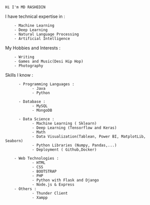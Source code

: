     Hi I'm MD RASHEDIN


    
I have technical expertise in :

        - Machine Learning
        - Deep Learning
        - Natural Language Processing
        - Artificial Intelligence

My Hobbies and Interests :

        - Writing
        - Games and Music(Desi Hip Hop)
        - Photography

Skills I know :


          - Programming Languages :
                - Java
                - Python
                
          - Database :
                - MySQL
                - MongoDB
                
          - Data Science :
                - Machine Learning ( Sklearn)
                - Deep Learning (Tensorflow and Keras)
                - Math
                - Data Visualization(Tablean, Power BI, MatplotLib, Seaborn)
                - Python Libraries (Numpy, Pandas,...)
                - Deployment ( Github,Docker)
                
        - Web Technologies :
                - HTML
                - CSS
                - BOOTSTRAP
                - PHP
                - Python with Flask and Django
                - Node.js & Express
        - Others :
                - Thunder Client
                - Xampp
      
